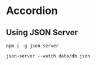 # Accordion

## Using JSON Server

```node
npm i -g json-server

json-server --watch data/db.json
```
